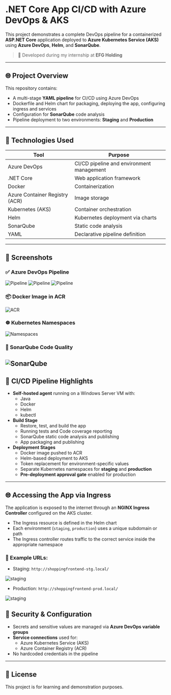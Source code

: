 # .NET Core App CI/CD with Azure DevOps & AKS

This project demonstrates a complete DevOps pipeline for a containerized **ASP.NET Core** application deployed to **Azure Kubernetes Service (AKS)** using **Azure DevOps**, **Helm**, and **SonarQube**.

> 🚀 Developed during my internship at **EFG Holding**

---

## 🌐 Project Overview

This repository contains:
- A multi-stage **YAML pipeline** for CI/CD using Azure DevOps
- Dockerfile and Helm chart for packaging, deploying the app, configuring ingress and services
- Configuration for **SonarQube** code analysis
- Pipeline deployment to two environments: **Staging** and **Production**

---

## 🔧 Technologies Used

| Tool           | Purpose                              |
|----------------|--------------------------------------|
| Azure DevOps   | CI/CD pipeline and environment management |
| .NET Core      | Web application framework            |
| Docker         | Containerization                     |
| Azure Container Registry (ACR) | Image storage       |
| Kubernetes (AKS) | Container orchestration            |
| Helm           | Kubernetes deployment via charts     |
| SonarQube      | Static code analysis                 |
| YAML           | Declarative pipeline definition      |


---
## 📸 Screenshots

### ✅ Azure DevOps Pipeline
![Pipeline](images/build.png)
![Pipeline](images/stg.png)
![Pipeline](images/prod.png)

### 📦 Docker Image in ACR
![ACR](images/acr.png)

### ☸️ Kubernetes Namespaces
![Namespaces](images/namespaces.png)


### 🧪 SonarQube Code Quality
![SonarQube](images/sonarqube.png)
---
## 🧪 CI/CD Pipeline Highlights

- **Self-hosted agent** running on a Windows Server VM with:
  - Java
  - Docker
  - Helm
  - kubectl
- **Build Stage**
  - Restore, test, and build the app
  - Running tests and Code coverage reporting 
  - SonarQube static code analysis and publishing 
  - App packaging and publishing
- **Deployment Stages**
  - Docker image pushed to ACR
  - Helm-based deployment to AKS
  - Token replacement for environment-specific values
  - Separate Kubernetes namespaces for **staging** and **production**
  - **Pre-deployment approval gate** enabled for production

---

## 🌐 Accessing the App via Ingress

The application is exposed to the internet through an **NGINX Ingress Controller** configured on the AKS cluster.

- The Ingress resource is defined in the Helm chart
- Each environment (`staging`, `production`) uses a unique subdomain or path
- The Ingress controller routes traffic to the correct service inside the appropriate namespace

### 🔗 Example URLs:


- Staging: `http://shoppingfrontend-stg.local/`

![staging](images/k8s-stg.png)


- Production: `http://shoppingfrontend-prod.local/`

![staging](images/k8s-prod.png)


## 🔐 Security & Configuration

- Secrets and sensitive values are managed via **Azure DevOps variable groups**
- **Service connections** used for:
  - Azure Kubernetes Service (AKS)
  - Azure Container Registry (ACR)
- No hardcoded credentials in the pipeline



---

## 📄 License

This project is for learning and demonstration purposes.

